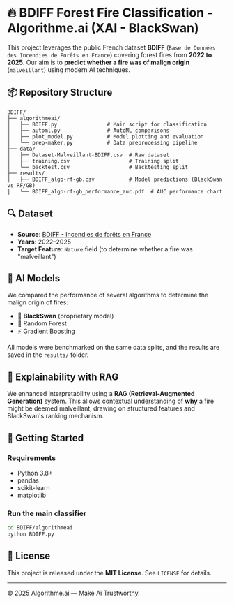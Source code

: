 # 🔥 BDIFF Forest Fire Classification - Algorithme.ai (XAI - BlackSwan) 

This project leverages the public French dataset **BDIFF** (`Base de Données des Incendies de Forêts en France`) covering forest fires from **2022 to 2025**. Our aim is to **predict whether a fire was of malign origin** (`malveillant`) using modern AI techniques.

## 📦 Repository Structure

```
BDIFF/
├── algorithmeai/
│   ├── BDIFF.py                # Main script for classification
│   ├── automl.py               # AutoML comparisons
│   ├── plot_model.py           # Model plotting and evaluation
│   └── prep-maker.py           # Data preprocessing pipeline
├── data/
│   ├── Dataset-Malveillant-BDIFF.csv  # Raw dataset
│   ├── training.csv                   # Training split
│   └── backtest.csv                   # Backtesting split
├── results/
│   ├── BDIFF_algo-rf-gb.csv           # Model predictions (BlackSwan vs RF/GB)
│   └── BDIFF_algo-rf-gb_performance_auc.pdf  # AUC performance chart
```

## 🔍 Dataset

- **Source**: [BDIFF - Incendies de forêts en France](https://bdiff.agriculture.gouv.fr/incendies)
- **Years**: 2022–2025
- **Target Feature**: `Nature` field (to determine whether a fire was "malveillant")

## 🧠 AI Models

We compared the performance of several algorithms to determine the malign origin of fires:

- 🦢 **BlackSwan** (proprietary model)
- 🌲 Random Forest
- ⚡ Gradient Boosting

All models were benchmarked on the same data splits, and the results are saved in the `results/` folder.

## 🤖 Explainability with RAG

We enhanced interpretability using a **RAG (Retrieval-Augmented Generation)** system. This allows contextual understanding of **why** a fire might be deemed malveillant, drawing on structured features and BlackSwan's ranking mechanism.

## 🚀 Getting Started

### Requirements

- Python 3.8+
- pandas
- scikit-learn
- matplotlib

### Run the main classifier

```bash
cd BDIFF/algorithmeai
python BDIFF.py
```

## 📜 License

This project is released under the **MIT License**. See `LICENSE` for details.

---

© 2025 Algorithme.ai — Make Ai Trustworthy.
